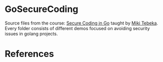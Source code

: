 # GoSecureCoding
Source files from the course: [Secure Coding in Go](https://www.linkedin.com/learning/secure-coding-in-go) taught by [Miki Tebeka](https://www.linkedin.com/learning/instructors/miki-tebeka?u=76737724). Every folder consists of different demos focused on avoiding security issues in golang projects.

# References